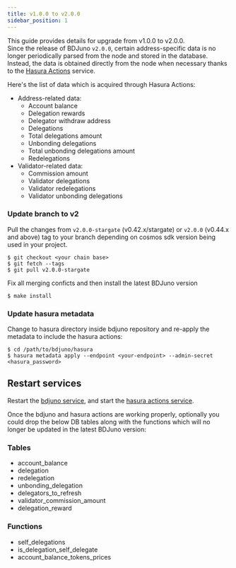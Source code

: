 ```yaml
---
title: v1.0.0 to v2.0.0
sidebar_position: 1
---
```

This guide provides details for upgrade from v1.0.0 to v2.0.0.  
Since the release of BDJuno `v2.0.0`, certain address-specific data is no longer periodically parsed from the node and stored in the database. 
Instead, the data is obtained directly from the node when necessary thanks to the [Hasura Actions](https://hasura.io/docs/latest/graphql/core/actions/index.html) service.

Here's the list of data which is acquired through Hasura Actions:
- Address-related data:
    - Account balance
    - Delegation rewards
    - Delegator withdraw address
    - Delegations
    - Total delegations amount
    - Unbonding delegations
    - Total unbonding delegations amount
    - Redelegations
- Validator-related data:
    - Commission amount
    - Validator delegations
    - Validator redelegations
    - Validator unbonding delegations

### Update branch to v2

Pull the changes from `v2.0.0-stargate` (v0.42.x/stargate) or `v2.0.0` (v0.44.x and above) 
tag to your branch depending on cosmos sdk version being used in your project. 
```
$ git checkout <your chain base>
$ git fetch --tags
$ git pull v2.0.0-stargate
```
Fix all merging conficts and then install the latest BDJuno version 

```
$ make install
```

### Update hasura metadata
Change to hasura directory inside bdjuno repository and re-apply the metadata to include the hasura actions:
```
$ cd /path/to/bdjuno/hasura
$ hasura metadata apply --endpoint <your-endpoint> --admin-secret <hasura_password>
```

## Restart services
Restart the [bdjuno service](./../setup.md#running-bdjuno), and 
start the [hasura actions service](./../hasura.md#start-hasura-actions). 

Once the bdjuno and hasura actions are working properly, optionally
you could drop the below DB tables along with the functions which will no longer be updated in the latest BDJuno version:

### Tables
- account_balance
- delegation
- redelegation
- unbonding_delegation
- delegators_to_refresh
- validator_commission_amount
- delegation_reward

### Functions
- self_delegations
- is_delegation_self_delegate
- account_balance_tokens_prices
